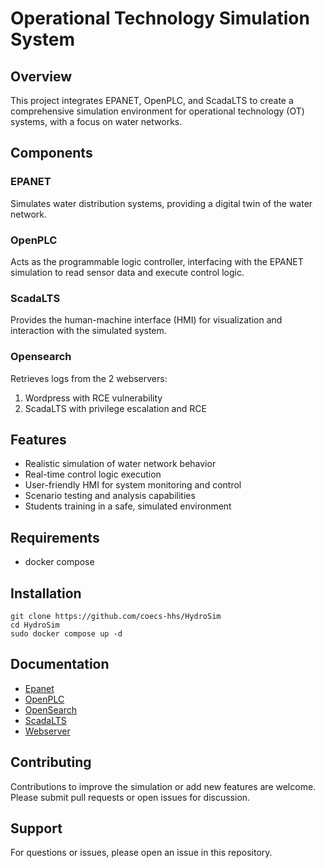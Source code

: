 # Operational Technology Simulation System

## Overview

This project integrates EPANET, OpenPLC, and ScadaLTS to create a comprehensive simulation environment for operational technology (OT) systems, with a focus on water networks.

## Components

### EPANET
Simulates water distribution systems, providing a digital twin of the water network.

### OpenPLC
Acts as the programmable logic controller, interfacing with the EPANET simulation to read sensor data and execute control logic.

### ScadaLTS
Provides the human-machine interface (HMI) for visualization and interaction with the simulated system.

### Opensearch
Retrieves logs from the 2 webservers: 
1. Wordpress with RCE vulnerability
2. ScadaLTS with privilege escalation and RCE

## Features

- Realistic simulation of water network behavior
- Real-time control logic execution
- User-friendly HMI for system monitoring and control
- Scenario testing and analysis capabilities
- Students training in a safe, simulated environment

## Requirements
- docker compose

## Installation
```
git clone https://github.com/coecs-hhs/HydroSim
cd HydroSim
sudo docker compose up -d
```

## Documentation
- [Epanet](docs/epanet.md)
- [OpenPLC](docs/openplc.md)
- [OpenSearch](docs/opensearch.md)
- [ScadaLTS](docs/scadalts.md)
- [Webserver](docs/webserver.md)

## Contributing

Contributions to improve the simulation or add new features are welcome. Please submit pull requests or open issues for discussion.

## Support

For questions or issues, please open an issue in this repository.
